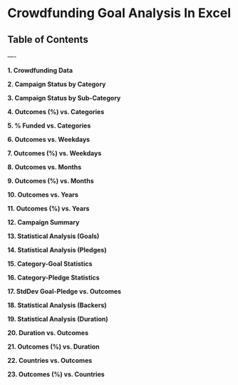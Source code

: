 # Crowdfunding Goal Analysis In Excel

## Table of Contents

—-

**1. Crowdfunding Data**

**2. Campaign Status by Category**

**3. Campaign Status by Sub-Category**

**4. Outcomes (%) vs. Categories**

**5. % Funded vs. Categories**

**6. Outcomes vs. Weekdays**

**7. Outcomes (%) vs. Weekdays**

**8. Outcomes vs. Months**

**9. Outcomes (%) vs. Months**

**10.  Outcomes vs. Years**

**11. Outcomes (%) vs. Years**

**12. Campaign Summary**

**13. Statistical Analysis (Goals)**

**14. Statistical Analysis (Pledges)**

**15. Category-Goal Statistics**

**16. Category-Pledge Statistics**

**17. StdDev Goal-Pledge vs. Outcomes**

**18. Statistical Analysis (Backers)**

**19. Statistical Analysis (Duration)**

**20. Duration vs. Outcomes**

**21. Outcomes (%) vs. Duration**

**22. Countries vs. Outcomes**

**23. Outcomes (%) vs. Countries**

